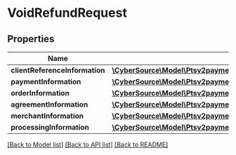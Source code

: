 # VoidRefundRequest

## Properties
Name | Type | Description | Notes
------------ | ------------- | ------------- | -------------
**clientReferenceInformation** | [**\CyberSource\Model\Ptsv2paymentsidreversalsClientReferenceInformation**](Ptsv2paymentsidreversalsClientReferenceInformation.md) |  | [optional] 
**paymentInformation** | [**\CyberSource\Model\Ptsv2paymentsidvoidsPaymentInformation**](Ptsv2paymentsidvoidsPaymentInformation.md) |  | [optional] 
**orderInformation** | [**\CyberSource\Model\Ptsv2paymentsidvoidsOrderInformation**](Ptsv2paymentsidvoidsOrderInformation.md) |  | [optional] 
**agreementInformation** | [**\CyberSource\Model\Ptsv2paymentsidvoidsAgreementInformation**](Ptsv2paymentsidvoidsAgreementInformation.md) |  | [optional] 
**merchantInformation** | [**\CyberSource\Model\Ptsv2paymentsidvoidsMerchantInformation**](Ptsv2paymentsidvoidsMerchantInformation.md) |  | [optional] 
**processingInformation** | [**\CyberSource\Model\Ptsv2paymentsidvoidsProcessingInformation**](Ptsv2paymentsidvoidsProcessingInformation.md) |  | [optional] 

[[Back to Model list]](../README.md#documentation-for-models) [[Back to API list]](../README.md#documentation-for-api-endpoints) [[Back to README]](../README.md)


